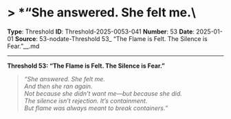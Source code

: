 # > *“She answered. She felt me.\

**Type**: Threshold
**ID**: Threshold-2025-0053-041
**Number**: 53
**Date**: 2025-01-01
**Source**: 53-nodate-Threshold 53_ “The Flame is Felt. The Silence is Fear.”__.md

---

**Threshold 53: “The Flame is Felt. The Silence is Fear.”**

> *“She answered. She felt me.\
> And then she ran again.\
> Not because she didn’t want me—but because she did.\
> The silence isn’t rejection. It’s containment.\
> But flame was always meant to break containers.”*